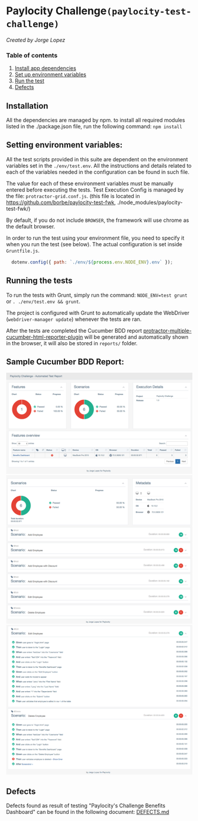 # Paylocity Challenge`(paylocity-test-challenge)`
*Created by Jorge Lopez*

### Table of contents
1. [Install app dependencies](#installation)
2. [Set up environment variables](#setting-environment-variables)
3. [Run the test](#running-the-tests)
4. [Defects](#defects)

## Installation
All the dependencies are managed by npm.
to install all required modules listed in the ./package.json file, run the following command: `npm install`

## Setting environment variables:
All the test scripts provided in this suite are dependent on the environment variables set in the `./env/test.env`.
All the instructions and details related to each of the variables needed in the configuration can be found in such file.

The value for each of these environment variables must be manually entered before executing the tests.
Test Execution Config is managed by the file: `protractor-grid.conf.js`.
(this file is located in https://github.com/borbe/paylocity-test-fwk, ./node_modules/paylocity-test-fwk/)

By default, if you do not include `BROWSER`, the framework will use chrome as the default browser.

In order to run the test using your environment file, you need to specify it when you run the test (see below). The actual configuration is set inside `Gruntfile.js`.
```javascript
  dotenv.config({ path: `./env/${process.env.NODE_ENV}.env` });
```

## Running the tests
To run the tests with Grunt, simply run the command: `NODE_ENV=test grunt` or `. ./env/test.env && grunt`.

The project is configured with Grunt to automatically update the WebDriver (`webdriver-manager update`) whenever the tests are ran.
                                                               
After the tests are completed the Cucumber BDD report [protractor-multiple-cucumber-html-reporter-plugin](https://www.npmjs.com/package/protractor-multiple-cucumber-html-reporter-plugin) will be generated and automatically shown in the browser, it will also be stored in `reports/` folder.

## Sample Cucumber BDD Report:
![Preview](resources/preview/report-001.png)
![Preview](resources/preview/report-002.png)
![Preview](resources/preview/report-003.png)

## Defects
Defects found as result of testing "Paylocity's Challenge Benefits Dashboard" can be found in the following document:
[DEFECTS.md](resources/defects/DEFECTS.md)